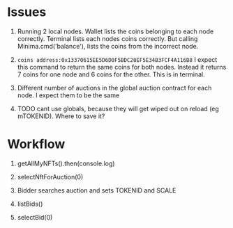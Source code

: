 # Issues

1) Running 2 local nodes. Wallet lists the coins belonging to each node correctly. Terminal lists each nodes coins correctly. But calling Minima.cmd('balance'), lists the coins from the incorrect node.
2) ```coins address:0x13370615EE5D6D0F5BDC28EF5E34B3FCF4A116B8``` I expect this command to return the same coins for both nodes. Instead it returns 7 coins for one node and 6 coins for the other. This is in terminal.


3) Different number of auctions in the global auction contract for each node. I expect them to be the same

4) TODO cant use globals, because they will get wiped out on reload (eg mTOKENID). Where to save it?



# Workflow

1) getAllMyNFTs().then(console.log)
2) selectNftForAuction(0)

3) Bidder searches auction and sets TOKENID and SCALE

4) listBids()
5) selectBid(0)